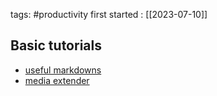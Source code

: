 tags: #productivity
first started : [[2023-07-10]]

## Basic tutorials
- [useful markdowns](https://www.youtube.com/watch?v=d8fXEhWy_rY&list=PL90FNspoep13g7ML9RIqh4J5IlJUp-5LA&index=1)
- [media extender](https://www.youtube.com/watch?v=GQXVWtNkeZw&t=727s)